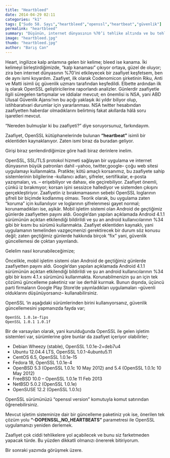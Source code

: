 ```yaml
---
title: "Heartbleed"
date: 2014-04-29 02:11
categories: "k1"
tags: ["Sudo 58. Sayı","heartbleed","openssl","heartbeat","güvenlik"]
permalink: "heartbleed"
summary: "Düşünün, internet dünyasının %70’i tehlike altında ve bu tehlike aracılığı ile korsanlar parolalarınız ile hesaplarınızda cirit atıyorlar. Garip, değil mi?"
image: "heartbleed.jpg"
thumb: "heartbleed.jpg"
author: "Barış Can"
---
```


Heart, ingilizce kalp anlamına gelen bir kelime; bleed ise kanama. İki kelimeyi birleştirdiğimizde, “kalp kanaması” çıkıyor ortaya, güzel de oluyor; zira ben internet dünyasının %70’ini etkileyecek bir zaafiyet keşfetsem, ben de aynı ismi koyardım.  Zaafiyet, ilk olarak Codenomicon şirketinin Riku, Anti ve Matti isimli üç güvenlik uzmanı tarafından keşfedildi. Elbette ardından ilk iş olarak OpenSSL geliştiricilerine raporlandı analizler. Günlerdir zaafiyetle ilgili süregelen tartışmalar ve iddialar mevcut; en önemlisi is NSA, yani ABD Ulusal Güvenlik Ajansı’nın bu açığı yaklaşık iki yıldır biliyor olup, istihbaratvari durumlar için yararlanması. NSA twitter hesabından zaafiyetten haberdar olmadıklarını belirtmiş fakat akıllarda hâlâ soru işaretleri mevcut.

“Nereden bulmuşlar ki bu zaafiyeti?” diye soruyorsunuz, farkındayım.

Zaafiyet, OpenSSL kütüphanelerinde bulunan **“heartbeat”** isimli bir eklentiden kaynaklanıyor. Zaten ismi biraz da buradan geliyor.

Girişi biraz şenlendirdiğimize göre hadi biraz derinlere inelim.

OpenSSL, SSL/TLS protokol hizmeti sağlayan bir uygulama ve internet dünyasının büyük patronları dahil –yahoo, twitter,google– çoğu web sitesi uygulamayı kullanmakta. Pratikte; kötü amaçlı korsanımız, bu zaafiyete sahip sistemlerinin bilgilerine –kullanıcı adları, şifreler, sertifikalar, e-posta yazışmaları, vs. – erişebiliyor ve dahası, ele geçirebiliyor. Zaafiyet önemli, çünkü iz bırakmıyor; korsan işini sessizce hallediyor ve sistemden çıkışını gerçekleştiriyor. Zaafiyetin iz bırakmamasının sebebi OpenSSL loglarının şifreli bir biçimde kodlanmış olması. Teorik olarak, bu uygulama zaten “koruma” için kullanılıyor ve loglarının şifrelenmesi gayet normal; korunamadıkları ise, aşikâr. Mobil işletim sistemi olan Android de geçtiğimiz günlerde zaafiyetten payını aldı. Google’dan yapılan açıklamada Android 4.1.1 sürümünün açıktan etkilendiği bildirildi ve şu an android kullanıcılarının %34 gibi bir kısmı bu sürümü kullanmakta. Zaafiyet eklentiden kaynaklı, yani uygulamanın temelinden vazgeçmenizi gerektirecek bir durum söz konusu değil; zaten geçtiğimiz günlerde hakkında birçok “fix” yani, güvenlik güncellemesi de çoktan yayınlandı.

Gelelim nasıl korunabileceğimize;

Öncelikle, mobil işletim sistemi olan Android de geçtiğimiz günlerde zaafiyetten payını aldı. Google’dan yapılan açıklamada Android 4.1.1 sürümünün açıktan etkilendiği bildirildi ve şu an android kullanıcılarının %34 gibi bir kısmı 4.1.x sürümünü kullanmakta. Korunabilmenizin şu an için tek çözümü güncelleme paketiniz var ise derhâl kurmak. Bunun dışında, üçüncü parti firmaların Google Play Store’de yayınladıkları uygulamaları –güvenli olduklarını düşünüyorsanız– kullanabilirsiniz.

OpenSSL ‘in aşağıdaki sürümlerinden birini kullanıyorsanız, güvenlik güncellemesini yapmanızda fayda var;

```
OpenSSL 1.0.1e-fips
OpenSSL 1.0.1 1.0.1f
```

Bir de varsayılan olarak, yani kurulduğunda OpenSSL ile gelen işletim sistemleri var, sürümlerine göre bunlar da zaafiyet içeriyor olabilirler;

 - Debian Wheezy (stable), OpenSSL 1.0.1e-2+deb7u4
 - Ubuntu 12.04.4 LTS, OpenSSL 1.0.1-4ubuntu5.11
 - CentOS 6.5, OpenSSL 1.0.1e-15
 - Fedora 18, OpenSSL 1.0.1e-4
 - OpenBSD 5.3 (OpenSSL 1.0.1c 10 May 2012) and 5.4 (OpenSSL 1.0.1c 10
   May 2012)
 - FreeBSD 10.0 – OpenSSL 1.0.1e 11 Feb 2013
 - NetBSD 5.0.2 (OpenSSL 1.0.1e)
 - OpenSUSE 12.2 (OpenSSL 1.0.1c)

OpenSSL sürümünüzü “openssl version” komutuyla komut satırından öğrenebilirsiniz.

Mevcut işletim sisteminize dair bir güncelleme paketiniz yok ise, önerilen tek çözüm yolu **“-DOPENSSL_NO_HEARTBEATS”** parametresi ile OpenSSL uygulamanızı yeniden derlemek.

Zaafiyet çok ciddi tehlikelere yol açabilecek ve bunu siz farketmeden yapacak türde. Bu yüzden dikkatli olmanızı önererek bitiriyorum.

Bir sonraki yazımda görüşmek üzere.
